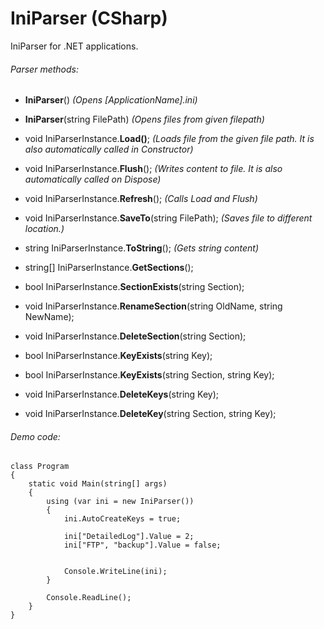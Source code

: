 # IniParser (CSharp)
IniParser for .NET applications. 

###### Parser methods: 
- **IniParser**() *(Opens [ApplicationName].ini)*
- **IniParser**(string FilePath) *(Opens files from given filepath)*

- void IniParserInstance.**Load()**; *(Loads file from the given file path. It is also automatically called in Constructor)*
- void IniParserInstance.**Flush**(); *(Writes content to file. It is also automatically called on Dispose)*
- void IniParserInstance.**Refresh**(); *(Calls Load and Flush)*
- void IniParserInstance.**SaveTo**(string FilePath); *(Saves file to different location.)*
- string IniParserInstance.**ToString**(); *(Gets string content)*

- string[] IniParserInstance.**GetSections**(); 
- bool IniParserInstance.**SectionExists**(string Section); 
- void IniParserInstance.**RenameSection**(string OldName, string NewName); 
- void IniParserInstance.**DeleteSection**(string Section); 

- bool IniParserInstance.**KeyExists**(string Key); 
- bool IniParserInstance.**KeyExists**(string Section, string Key); 
- void IniParserInstance.**DeleteKeys**(string Key); 
- void IniParserInstance.**DeleteKey**(string Section, string Key); 

###### Demo code: 
```
class Program
{
    static void Main(string[] args)
    {
        using (var ini = new IniParser())
        {
            ini.AutoCreateKeys = true;

            ini["DetailedLog"].Value = 2;
            ini["FTP", "backup"].Value = false;


            Console.WriteLine(ini);
        }

        Console.ReadLine();
    }        
}
  ```
